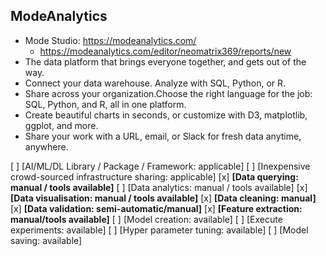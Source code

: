 ## ModeAnalytics

- Mode Studio: https://modeanalytics.com/
  - https://modeanalytics.com/editor/neomatrix369/reports/new
- The data platform that brings everyone together, and gets out of the way.
- Connect your data warehouse. Analyze with SQL, Python, or R.
- Share across your organization.Choose the right language for the job: SQL, Python, and R, all in one platform.
- Create beautiful charts in seconds, or customize with D3, matplotlib, ggplot, and more.
- Share your work with a URL, email, or Slack for fresh data anytime, anywhere.

[ ] [AI/ML/DL Library / Package / Framework: applicable]
[ ] [Inexpensive crowd-sourced infrastructure sharing: applicable]
[x] **[Data querying: manual / tools available]** 
[ ] [Data analytics: manual / tools available] 
[x] **[Data visualisation: manual / tools available]**
[x] **[Data cleaning: manual]** 
[x] **[Data validation: semi-automatic/manual]** 
[x] **[Feature extraction: manual/tools available]** 
[ ] [Model creation: available] 
[ ] [Execute experiments: available]
[ ] [Hyper parameter tuning: available] 
[ ] [Model saving: available]